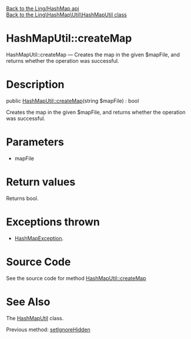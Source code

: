 [Back to the Ling/HashMap api](https://github.com/lingtalfi/HashMap/blob/master/doc/api/Ling/HashMap.md)<br>
[Back to the Ling\HashMap\Util\HashMapUtil class](https://github.com/lingtalfi/HashMap/blob/master/doc/api/Ling/HashMap/Util/HashMapUtil.md)


HashMapUtil::createMap
================



HashMapUtil::createMap — Creates the map in the given $mapFile, and returns whether the operation was successful.




Description
================


public [HashMapUtil::createMap](https://github.com/lingtalfi/HashMap/blob/master/doc/api/Ling/HashMap/Util/HashMapUtil/createMap.md)(string $mapFile) : bool




Creates the map in the given $mapFile, and returns whether the operation was successful.




Parameters
================


- mapFile

    


Return values
================

Returns bool.


Exceptions thrown
================

- [HashMapException](https://github.com/lingtalfi/HashMap/blob/master/doc/api/Ling/HashMap/Exception/HashMapException.md).&nbsp;







Source Code
===========
See the source code for method [HashMapUtil::createMap](https://github.com/lingtalfi/HashMap/blob/master/Util/HashMapUtil.php#L174-L229)


See Also
================

The [HashMapUtil](https://github.com/lingtalfi/HashMap/blob/master/doc/api/Ling/HashMap/Util/HashMapUtil.md) class.

Previous method: [setIgnoreHidden](https://github.com/lingtalfi/HashMap/blob/master/doc/api/Ling/HashMap/Util/HashMapUtil/setIgnoreHidden.md)<br>

